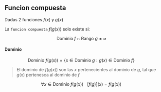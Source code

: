 ## Funcion compuesta

Dadas 2 funciones $f(x)$ y $g(x)$

La `funcion compuesta` $f(g(x))$ solo existe si:

$$
    \text{Dominio } f \cap \text{Rango } g \neq \varnothing
$$



#### Dominio

$$
    \text{Dominio } f(g(x)) = \left\{ x \in \text{Dominio } g : g(x) \in \text{Dominio } f \right\}
$$

> El dominio de $f(g(x))$ son las $x$ pertenecientes al dominio de $g$, tal que $g(x)$ pertenesca al dominio de $f$


$$
    \forall x \in \text{Dominio } f(g(x)) \hspace{10pt} [f(g)](x) = f(g(x))
$$